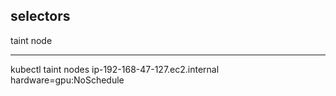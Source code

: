 ## selectors

taint node

---

kubectl taint nodes ip-192-168-47-127.ec2.internal hardware=gpu:NoSchedule